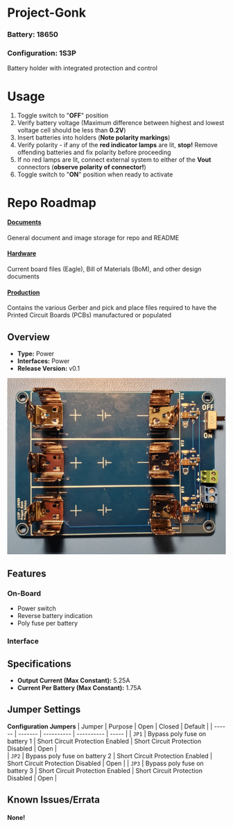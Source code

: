 # Project-Gonk 
### Battery: 18650 
### Configuration: 1S3P
Battery holder with integrated protection and control

# Usage
1. Toggle switch to "<b>OFF</b>" position
2. Verify battery voltage (Maximum difference between highest and lowest voltage cell should be less than <b>0.2V</b>)
3. Insert batteries into holders (<b>Note polarity markings</b>)
4. Verify polarity - if any of the <b>red indicator lamps</b> are lit, <b>stop!</b> Remove offending batteries and fix polarity before proceeding
5. If no red lamps are lit, connect external system to either of the <b>Vout</b> connectors (<b>observe polarity of connector!</b>)
6. Toggle switch to "<b>ON</b>" position when ready to activate 

# Repo Roadmap
#### [Documents](Documents/) 

General document and image storage for repo and README

#### [Hardware](Hardware/)

Current board files (Eagle), Bill of Materials (BoM), and other design documents

#### [Production](Production/)

Contains the various Gerber and pick and place files required to have the Printed Circuit Boards (PCBs) manufactured or populated 

## Overview
* **Type:** Power
* **Interfaces:** Power
* **Release Version:** v0.1

![Gonk 18650 Parallel v0.1 - Top](Documents/Images/Gonk_0v1_Top_Cropped.jpg)

<!-- ![Gonk 18650 Parallel v0.1 - Top](Documents/Images/Gonk_0v1_Top.jpg) -->

<!-- ![Gonk 18650 Parallel v0.1 - Bottom](Documents/Images/Gonk_0v1_Bottom.jpg) -->

## Features
### On-Board
* Power switch
* Reverse battery indication
* Poly fuse per battery

### Interface


## Specifications
* **Output Current (Max Constant):** 5.25A
* **Current Per Battery (Max Constant):** 1.75A

## Jumper Settings 

**Configuration Jumpers**
| Jumper | Purpose | Open | Closed | Default | 
| ------ | ------- | ---------- | ---------- | ----- | 
| `JP1` | Bypass poly fuse on battery 1 | Short Circuit Protection Enabled | Short Circuit Protection Disabled | Open |  
| `JP2` | Bypass poly fuse on battery 2 | Short Circuit Protection Enabled | Short Circuit Protection Disabled | Open |
| `JP3` | Bypass poly fuse on battery 3 | Short Circuit Protection Enabled | Short Circuit Protection Disabled | Open | 

## Known Issues/Errata

#### None!
